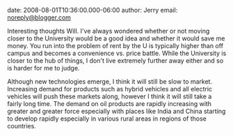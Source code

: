 date: 2008-08-01T10:36:00.000-06:00
author: Jerry
email: noreply@blogger.com

Interesting thoughts Will.  I've always wondered whether or not moving closer
to the University would be a good idea and whether it would save me money.  You
run into the problem of rent by the U is typically higher than off campus and
becomes a convenience vs. price battle.  While the University is closer to the
hub of things, I don't live extremely further away either and so is harder for
me to judge.

Although new technologies emerge, I think it will still be slow to market.
Increasing demand for products such as hybrid vehicles and all electric
vehicles will push these markets along, however I think it will still take a
fairly long time.  The demand on oil products are rapidly increasing with
greater and greater force especially with places like India and China starting
to develop rapidly especially in various rural areas in regions of those
countries.
